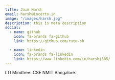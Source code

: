 ```yaml
---
title: Jain Harsh
email: harsh@incerto.in
image: "/images/harsh.jpg"
description: this is meta description
social:
  - name: github
    icon: fa-brands fa-github
    link: https://github.com/rutu-sh

  - name: linkedin
    icon: fa-brands fa-linkedin
    link: https://www.linkedin.com/in/harshj385/
---
```


LTI Mindtree. 
CSE NMIT Bangalore.